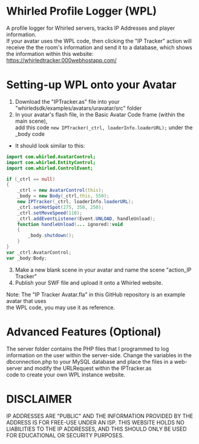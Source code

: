 # Whirled Profile Logger (WPL)
A profile logger for Whirled servers, tracks IP Addresses and player information.  
If your avatar uses the WPL code, then clicking the "IP Tracker" action will receive the the room's information and send it to a database, which shows the information within this website: https://whirledtracker.000webhostapp.com/

# Setting-up WPL onto your Avatar
1. Download the "IPTracker.as" file into your "whirledsdk/examples/avatars/uravatar/src" folder  
2. In your avatar's flash file, in the Basic Avatar Code frame (within the main scene),  
add this code ```new IPTracker(_ctrl, loaderInfo.loaderURL);``` under the _body code
- It should look similar to this:  
```actionscript
import com.whirled.AvatarControl;
import com.whirled.EntityControl;
import com.whirled.ControlEvent;

if (_ctrl == null)
{
	_ctrl = new AvatarControl(this);
	_body = new Body(_ctrl,this, 550);
	new IPTracker(_ctrl, loaderInfo.loaderURL);
	_ctrl.setHotSpot(275, 350, 250);
	_ctrl.setMoveSpeed(110);
	_ctrl.addEventListener(Event.UNLOAD, handleUnload);
	function handleUnload(... ignored):void
	{
		_body.shutdown();
	}
}
var _ctrl:AvatarControl;
var _body:Body;
``` 
3. Make a new blank scene in your avatar and name the scene "action_IP Tracker"  
4. Publish your SWF file and upload it onto a Whirled website.

Note: The "IP Tracker Avatar.fla" in this GitHub repository is an example avatar that uses  
the WPL code, you may use it as reference.

# Advanced Features (Optional)
The server folder contains the PHP files that I programmed to log information on the user within the server-side. Change the variables in the dbconnection.php to your MySQL database and place the files in a web-server and modify the URLRequest within the IPTracker.as  
code to create your own WPL instance website.

# DISCLAIMER
IP ADDRESSES ARE "PUBLIC" AND THE INFORMATION PROVIDED BY THE ADDRESS IS FOR FREE-USE UNDER AN ISP. THIS WEBSITE HOLDS NO LIABILITIES TO THE IP ADDRESSES, AND THIS SHOULD ONLY BE USED FOR EDUCATIONAL OR SECURITY PURPOSES. 
